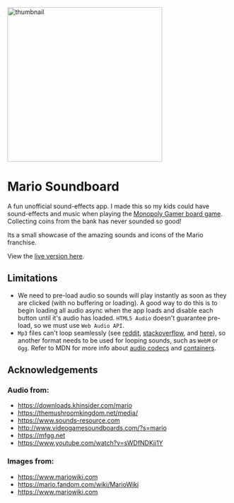 <div>
  <img alt="thumbnail" src="https://crazytim.github.io/mario-soundboard/repo-thumbnail.jpg" width=350px />
  <br>
</div>

# Mario Soundboard

A fun unofficial sound-effects app. I made this so my kids could have sound-effects and music when playing the [Monopoly Gamer board game](https://boardgamegeek.com/boardgame/230408/monopoly-gamer). Collecting coins from the bank has never sounded so good!

Its a small showcase of the amazing sounds and icons of the Mario franchise.

View the [live version here](https://crazytim.github.io/mario-soundboard/).

## Limitations

- We need to pre-load audio so sounds will play instantly as soon as they are clicked (with no buffering or loading). A good way to do this is to begin loading all audio async when the app loads and disable each button until it's audio has loaded. `HTML5 Audio` doesn't guarantee pre-load, so we must use `Web Audio API`.
- `Mp3` files can't loop seamlessly (see [reddit](https://www.reddit.com/r/html5/comments/2kd16q/seamless_looping_html5_audio/), [stackoverflow](https://stackoverflow.com/questions/7330023/gapless-looping-audio-html5), and [here](https://www.kevssite.com/seamless-audio-looping/)), so another format needs to be used for looping sounds, such as `WebM` or `Ogg`. Refer to MDN for more info about [audio codecs](https://developer.mozilla.org/en-US/docs/Web/Media/Formats/Audio_codecs) and [containers](https://developer.mozilla.org/en-US/docs/Web/Media/Formats/Containers).

## Acknowledgements

### Audio from:
- https://downloads.khinsider.com/mario
- https://themushroomkingdom.net/media/
- https://www.sounds-resource.com
- http://www.videogamesoundboards.com/?s=mario
- https://mfgg.net
- https://www.youtube.com/watch?v=sWDfNDKjj1Y

### Images from:
- https://www.mariowiki.com
- https://mario.fandom.com/wiki/MarioWiki
- https://www.mariowiki.com
